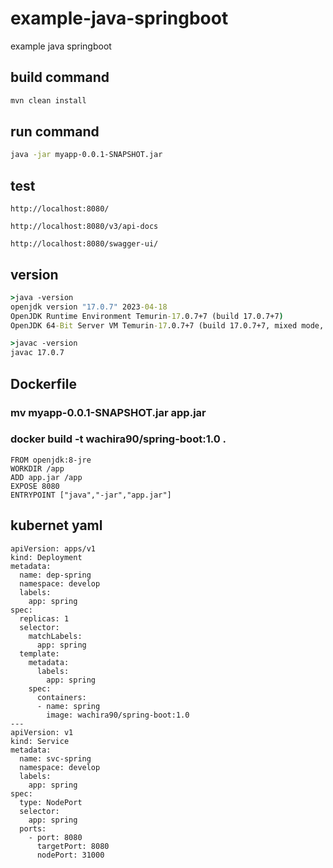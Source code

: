 # example-java-springboot
example java springboot

## build command

```sh
mvn clean install
```

## run command

```sh
java -jar myapp-0.0.1-SNAPSHOT.jar
```

## test

```
http://localhost:8080/

http://localhost:8080/v3/api-docs

http://localhost:8080/swagger-ui/
```


## version

```bat
>java -version
openjdk version "17.0.7" 2023-04-18
OpenJDK Runtime Environment Temurin-17.0.7+7 (build 17.0.7+7)
OpenJDK 64-Bit Server VM Temurin-17.0.7+7 (build 17.0.7+7, mixed mode, sharing)

>javac -version
javac 17.0.7
```

## Dockerfile

### mv myapp-0.0.1-SNAPSHOT.jar app.jar

### docker build -t wachira90/spring-boot:1.0 .

```
FROM openjdk:8-jre
WORKDIR /app
ADD app.jar /app
EXPOSE 8080
ENTRYPOINT ["java","-jar","app.jar"]
```

## kubernet yaml

```
apiVersion: apps/v1
kind: Deployment
metadata:
  name: dep-spring
  namespace: develop
  labels:
    app: spring
spec:
  replicas: 1
  selector:
    matchLabels:
      app: spring
  template:
    metadata:
      labels:
        app: spring
    spec:
      containers:
      - name: spring
        image: wachira90/spring-boot:1.0
---
apiVersion: v1
kind: Service
metadata:
  name: svc-spring
  namespace: develop
  labels:
    app: spring
spec:
  type: NodePort
  selector:
    app: spring
  ports:
    - port: 8080
      targetPort: 8080
      nodePort: 31000
```
